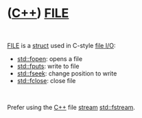
 

 

 

 

 

([C++](Cpp.md)) [FILE](CppCfile.md)
=====================================

 

[FILE](CppCfile.md) is a [struct](CppStruct.md) used in C-style [file
I/O](CppFileIo.md):

-   [std::fopen](CppStdFopen.md): opens a file
-   [std::fputs](CppStdFputs.md): write to file
-   [std::fseek](CppStdFseek.md): change position to write
-   [std::fclose](CppFclose.md): close file

 

Prefer using the [C++](Cpp.md) file [stream](CppStream.md)
[std::fstream](CppStdFstream.md).

 

 

 

 

 

 


